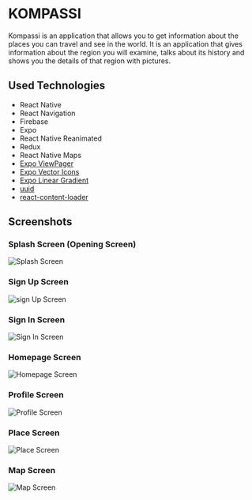 # KOMPASSI

Kompassi is an application that allows you to get information about the places you can travel and see in the world. It is an application that gives information about the region you will examine, talks about its history and shows you the details of that region with pictures.

## Used Technologies

- React Native
- React Navigation
- Firebase
- Expo
- React Native Reanimated
- Redux
- React Native Maps
- [Expo ViewPager](https://docs.expo.dev/versions/latest/sdk/view-pager/)
- [Expo Vector Icons](https://icons.expo.fyi/)
- [Expo Linear Gradient](https://docs.expo.dev/versions/latest/sdk/linear-gradient/)
- [uuid](https://www.npmjs.com/package/uuid)
- [react-content-loader](https://www.npmjs.com/package/react-content-loader)

## Screenshots

### Splash Screen (Opening Screen)

![Splash Screen](https://github.com/kerimkaraman/travel-app/blob/main/assets/appimages/splashscreen.png?raw=true)

### Sign Up Screen

![sign Up Screen](https://github.com/kerimkaraman/travel-app/blob/main/assets/appimages/signupscreen.png?raw=true)

### Sign In Screen

![Sign In Screen](https://github.com/kerimkaraman/travel-app/blob/main/assets/appimages/loginscreen.png?raw=true)

### Homepage Screen

![Homepage Screen](https://github.com/kerimkaraman/travel-app/blob/main/assets/appimages/homepage.png?raw=true)

### Profile Screen

![Profile Screen](https://github.com/kerimkaraman/travel-app/blob/main/assets/appimages/profilescreen.png?raw=true)

### Place Screen

![Place Screen](https://github.com/kerimkaraman/travel-app/blob/main/assets/appimages/placescreen.png?raw=true)

### Map Screen

![Map Screen](https://github.com/kerimkaraman/travel-app/blob/main/assets/appimages/mapscreen.png?raw=true)
